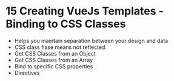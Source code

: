 # 15 Creating VueJs Templates - Binding to CSS Classes

- Helps you maintain separation between your design and data
- CSS class flase means not reflected.
- Get CSS Classes from an Object
- Get CSS Classes from an Array
- Bind to specific CSS properties
- Directives